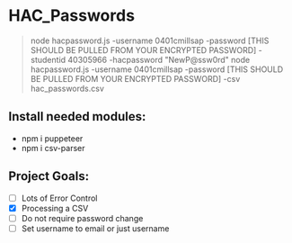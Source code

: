 # HAC_Passwords
> node hacpassword.js -username 0401cmillsap -password [THIS SHOULD BE PULLED FROM YOUR ENCRYPTED PASSWORD] -studentid 40305966 -hacpassword "NewP@ssw0rd"
> node hacpassword.js -username 0401cmillsap -password [THIS SHOULD BE PULLED FROM YOUR ENCRYPTED PASSWORD] -csv hac_passwords.csv

## Install needed modules:
* npm i puppeteer
* npm i csv-parser

## Project Goals:
- [ ] Lots of Error Control
- [x] Processing a CSV
- [ ] Do not require password change
- [ ] Set username to email or just username
